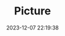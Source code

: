 ---
weight: 1
images:
- /images/edited/80.jpeg
title: Picture
date: 2023-12-07 22:19:38
tags:
- luminar
- work
---